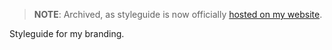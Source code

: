 > **NOTE**: Archived, as styleguide is now officially [hosted on my website](https://auroratide.com/styleguide).

Styleguide for my branding.
